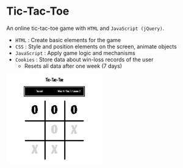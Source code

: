 # Tic-Tac-Toe
An online tic-tac-toe game with `HTML` and `JavaScript (jQuery)`.
- `HTML` : Create basic elements for the game
- `CSS` : Style and position elements on the screen, animate objects
- `JavaScript` : Apply game logic and mechanisms
- `Cookies` : Store data about win-loss records of the user
  - Resets all data after one week (7 days)

<img src="img/tic-tac-toe.jpg" width="50%" />